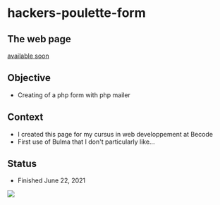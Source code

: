 # hackers-poulette-form

## The web page

[available soon]()

## Objective

- Creating of a php form with php mailer 

## Context 

- I created this page for my cursus in web developpement at Becode
- First use of Bulma that I don't particularly like...

## Status 

- Finished June 22, 2021

![](https://media.giphy.com/media/dUMwlZDsggEbnm6jqr/giphy.gif)
